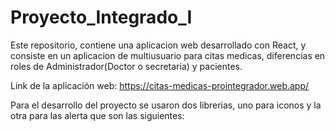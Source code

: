 # Proyecto_Integrado_I
 Este repositorio, contiene una aplicacion web desarrollado con React, y consiste en un aplicacion de multiusuario para citas medicas, diferencias en roles de Administrador(Doctor o secretaria) y pacientes.

 Link de la aplicación web: https://citas-medicas-prointegrador.web.app/

Para el desarrollo del proyecto se usaron dos librerias, uno para iconos y la otra para las alerta que son las siguientes:

